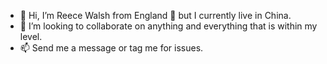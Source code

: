 - 👋 Hi, I’m Reece Walsh from England 🏴󠁧󠁢󠁥󠁮󠁧󠁿 but I currently live in China.  
- 💞️ I’m looking to collaborate on anything and everything that is within my level. 
- 📫 Send me a message or tag me for issues. 

<!---
reeceawalsh/reeceawalsh is a ✨ special ✨ repository because its `README.md` (this file) appears on your GitHub profile.
You can click the Preview link to take a look at your changes.
--->
